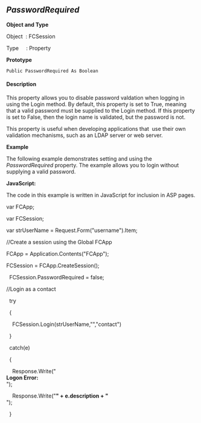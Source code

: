 _PasswordRequired_
------------------

**Object and Type**

Object  : FCSession

Type     : Property

**Prototype**

```
Public PasswordRequired As Boolean
```

#### Description

This property allows you to disable password valdation when logging in using the Login method. By default, this property is set to True, meaning that a valid password must be supplied to the Login method. If this property is set to False, then the login name is validated, but the password is not. 

This property is useful when developing applications that  use their own validation mechanisms, such as an LDAP server or web server.

**Example**

The following example demonstrates setting and using the _PasswordRequired_ property. The example allows you to login without supplying a valid password.

**JavaScript:**

The code in this example is written in JavaScript for inclusion in ASP pages.

var FCApp;

var FCSession;

var strUserName = Request.Form("username").Item;

//Create a session using the Global FCApp

 FCApp = Application.Contents("FCApp");

 FCSession = FCApp.CreateSession();

  FCSession.PasswordRequired = false;

//Login as a contact

  try

  {

    FCSession.Login(strUserName,"","contact")

  }

  catch(e)

  {

    Response.Write("<BR><B>Logon Error:</B><BR>");

    Response.Write("<B>" + e.description + "</B><BR>");

  }